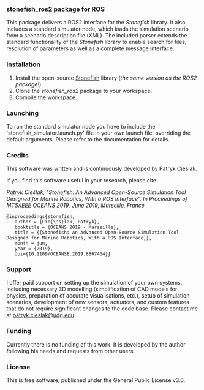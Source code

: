 ### stonefish_ros2 package for ROS

This package delivers a ROS2 interface for the _Stonefish_ library. It also includes a standard simulator node, which loads the simulation scenario from a scenario description file (XML). The included parser extends the standard functionality of the _Stonefish_ library to enable search for files, resolution of parameters as well as a complete message interface. 

### Installation

1. Install the open-source [Stonefish](https://github.com/patrykcieslak/stonefish) library (*the same version as the ROS2 package!*).
2. Clone the *stonefish_ros2* package to your workspace.
3. Compile the workspace.

### Launching

To run the standard simulator node you have to include the 'stonefish_simulator.launch.py' file in your own launch file, overriding the default arguments.
Please refer to the documentation for details.

### Credits
This software was written and is continuously developed by Patryk Cieślak.

If you find this software useful in your research, please cite:

*Patryk Cieślak, "Stonefish: An Advanced Open-Source Simulation Tool Designed for Marine Robotics, With a ROS Interface", In Proceedings of MTS/IEEE OCEANS 2019, June 2019, Marseille, France*
```
@inproceedings{stonefish,
   author = {Cie{\'s}lak, Patryk},
   booktitle = {OCEANS 2019 - Marseille},
   title = {{Stonefish: An Advanced Open-Source Simulation Tool Designed for Marine Robotics, With a ROS Interface}},
   month = jun,
   year = {2019},
   doi={10.1109/OCEANSE.2019.8867434}}
```

### Support
I offer paid support on setting up the simulation of your own systems, including necessary 3D modelling (simplification of CAD models for physics, preparation of accurate visualisations, etc.), setup of simulation scenarios, development of new sensors, actuators, and custom features that do not require significant changes to the code base. Please contact me at [patryk.cieslak@udg.edu](mailto:patryk.cieslak@udg.edu).

### Funding
Currently there is no funding of this work. It is developed by the author following his needs and requests from other users.

### License
This is free software, published under the General Public License v3.0.
